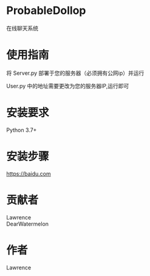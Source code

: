 # ProbableDollop
在线聊天系统

# 使用指南
将 Server.py 部署于您的服务器（必须拥有公网ip）并运行  

User.py 中的地址需要更改为您的服务器IP,运行即可

# 安装要求
Python 3.7+

# 安装步骤
https://baidu.com

# 贡献者
Lawrence            
DearWatermelon 

# 作者
Lawrence
